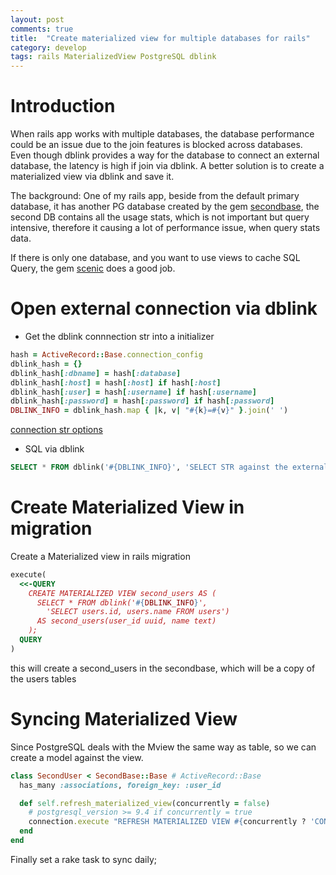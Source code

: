 ```yaml
---
layout: post
comments: true
title:  "Create materialized view for multiple databases for rails"
category: develop
tags: rails MaterializedView PostgreSQL dblink
---
```


# Introduction
When rails app works with multiple databases, the database performance could be an issue due to the join features is blocked across databases. Even though dblink provides a way for the database to connect an external database, the latency is high if join via dblink. A better solution is to create a materialized view via dblink and save it.

The background: One of my rails app, beside from the default primary database, it has another PG database created by the gem [secondbase][secondbase], the second DB contains all the usage stats, which is not important but query intensive, therefore it causing a lot of performance issue, when query stats data.

If there is only one database, and you want to use views to cache SQL Query, the gem [scenic][scenic] does a good job.

# Open external connection via dblink
- Get the dblink connnection str into a initializer

```ruby
hash = ActiveRecord::Base.connection_config
dblink_hash = {}
dblink_hash[:dbname] = hash[:database]
dblink_hash[:host] = hash[:host] if hash[:host]
dblink_hash[:user] = hash[:username] if hash[:username]
dblink_hash[:password] = hash[:password] if hash[:password]
DBLINK_INFO = dblink_hash.map { |k, v| "#{k}=#{v}" }.join(' ')
```
[connection str options][pg-dblink]

- SQL via dblink

```sql
SELECT * FROM dblink('#{DBLINK_INFO}', 'SELECT STR against the external db')
```

# Create Materialized View in migration
Create a Materialized view in rails migration

```ruby
execute(
  <<-QUERY
    CREATE MATERIALIZED VIEW second_users AS (
      SELECT * FROM dblink('#{DBLINK_INFO}',
        'SELECT users.id, users.name FROM users')
      AS second_users(user_id uuid, name text)
    );
  QUERY
)
```
this will create a second_users in the secondbase, which will be a copy of the users tables


# Syncing Materialized View
Since PostgreSQL deals  with the Mview the same way as table, so we can create a model against the view.
```ruby
class SecondUser < SecondBase::Base # ActiveRecord::Base
  has_many :associations, foreign_key: :user_id

  def self.refresh_materialized_view(concurrently = false)
    # postgresql_version >= 9.4 if concurrently = true
    connection.execute "REFRESH MATERIALIZED VIEW #{concurrently ? 'CONCURRENTLY' : ''} second_users;"
  end
end

```
Finally set a rake task to sync daily;

[secondbase]:https://github.com/customink/secondbase
[pg-dblink]:https://www.postgresql.org/docs/9.6/static/libpq-connect.html#LIBPQ-CONNSTRING
[scenic]:https://github.com/thoughtbot/scenic
